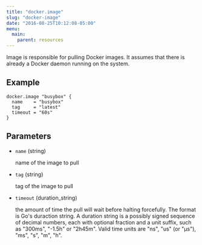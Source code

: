 ```yaml
---
title: "docker.image"
slug: "docker-image"
date: "2016-08-25T10:12:08-05:00"
menu:
  main:
    parent: resources
---
```



Image is responsible for pulling Docker images. It assumes that there is
already a Docker daemon running on the system.


## Example

```hcl
docker.image "busybox" {
  name    = "busybox"
  tag     = "latest"
  timeout = "60s"
}

```


## Parameters

- `name` (string)

  name of the image to pull

- `tag` (string)

  tag of the image to pull

- `timeout` (duration_string)

  the amount of time the pull will wait before halting forcefully. The
format is Go's duraction string. A duration string is a possibly signed
sequence of decimal numbers, each with optional fraction and a unit
suffix, such as "300ms", "-1.5h" or "2h45m". Valid time units are "ns",
"us" (or "µs"), "ms", "s", "m", "h".


